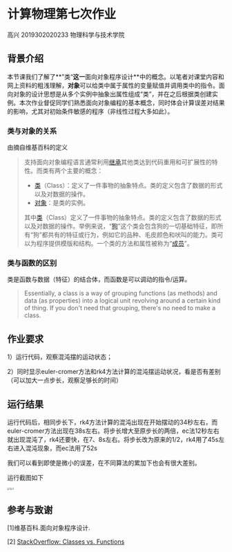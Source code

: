 # 计算物理第七次作业

高兴 2019302020233 物理科学与技术学院

## 背景介绍

本节课我们了解了**”类“**这一**面向对象程序设计**中的概念。以笔者对课堂内容和网上资料的粗浅理解，**对象**可以给类中属于属性的变量赋值并调用类中的指令。面向对象的设计思想是从多个实例中抽象出属性组成“类”，并在之后根据类创建实例。本次作业督促同学们熟悉面向对象编程的基本概念，同时体会计算误差对结果的影响，尤其对初始条件敏感的程序（非线性过程大多如此）。

### 类与对象的关系

由摘自维基百科的定义

> 支持面向对象编程语言通常利用[继承](https://zh.wikipedia.org/wiki/继承_(计算机科学))其他类达到代码重用和可扩展性的特性。而类有两个主要的概念：
>
> - [类](https://zh.wikipedia.org/wiki/类_(计算机科学))（Class）：定义了一件事物的抽象特点。类的定义包含了数据的形式以及对数据的操作。
> - [对象](https://zh.wikipedia.org/wiki/对象_(计算机科学))：是类的实例。
>
> 其中[类](https://zh.wikipedia.org/wiki/类_(计算机科学))（Class）定义了一件事物的抽象特点。类的定义包含了数据的形式以及对数据的操作。举例来说，“[狗](https://zh.wikipedia.org/wiki/狗)”这个类会包含狗的一切基础特征，即所有“狗”都共有的特征或行为，例如它的品种、毛皮颜色和吠叫的能力。类可以为程序提供模版和结构。一个类的方法和属性被称为“[成员](https://zh.wikipedia.org/w/index.php?title=成员&action=edit&redlink=1)”。

### 类与函数的区别

类是函数与数据（特征）的结合体，而函数是可以调动的指令/运算。

> Essentially, a class is a way of grouping functions (as methods) and data (as properties) into a logical unit revolving around a certain kind of thing. If you don't need that grouping, there's no need to make a class.

## 作业要求

1）运行代码，观察混沌摆的运动状态；

2）同时显示euler-cromer方法和rk4方法计算的混沌摆运动状况，看是否有差别（可以加大一点步长，观察足够长的时间）

## 运行结果

运行代码后，相同步长下，rk4方法计算的混沌出现在开始摆动的34秒左右，而euler-cromer方法出现在38s左右。将步长增大至原步长的两倍，ec法12秒左右就出现混沌了，rk4还要快，在7、8s左右。将步长改为原来的1/2，rk4用了45s左右进入混沌现象，而ec法用了52s

我们可以看到即使是微小的误差，在不同算法的累加下也会有很大差别。

运行截图如下

<img src="C:\Users\28153\Desktop\计算物理\第七次作业\1.png" alt="1" style="zoom: 33%;" /><img src="C:\Users\28153\Desktop\计算物理\第七次作业\2.png" alt="2" style="zoom: 33%;" />

## 参考与致谢

[1]维基百科.面向对象程序设计.

[2] [StackOverflow: Classes vs. Functions](https://stackoverflow.com/questions/18202818/classes-vs-functions)